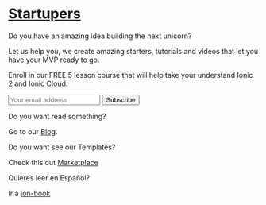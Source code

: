 
# [Startupers](/)

Do you have an amazing idea building the next unicorn?

Let us help you, we create amazing starters, tutorials and videos that let you have your MVP ready to go.


Enroll in our FREE 5 lesson course that will help take your understand Ionic 2 and Ionic Cloud.

<form action="https://gumroad.com/follow_from_embed_form" class="form gumroad-follow-form-embed" method="post">
<input name="seller_id" type="hidden" value="8823315497069">
<input name="email" placeholder="Your email address" type="email">
<button data-custom-highlight-color="" type="submit">Subscribe</button>
</form>


Do you want read something? 

Go to our <a href="{{ site.url }}/allposts">Blog</a>.


Do you want see our Templates? 

Check this out [Marketplace](http://market.startupers.io)

Quieres leer en Español? 

Ir a [ion-book](http://www.ion-book.com)



